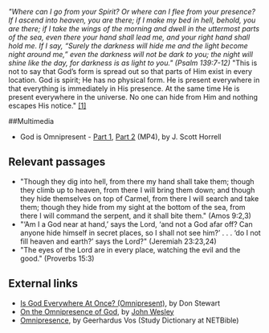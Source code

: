 *"Where can I go from your Spirit? Or where can I flee from your presence? If I ascend into heaven, you are there; if I make my bed in hell, behold, you are there; if I take the wings of the morning and dwell in the uttermost parts of the sea, even there your hand shall lead me, and your right hand shall hold me. If I say, “Surely the darkness will hide me and the light become night around me,” even the darkness will not be dark to you; the night will shine like the day, for darkness is as light to you." (Psalm 139:7-12)*
"This is not to say that God’s form is spread out so that parts of
Him exist in every location. God is spirit; He has no physical
form. He is present everywhere in that everything is immediately in
His presence. At the same time He is present everywhere in the
universe. No one can hide from Him and nothing escapes His notice."
[[1]](http://www.blueletterbible.org/faq/nbi/364.html)

##Multimedia

-   God is Omnipresent - [Part 1](https://dtsoe.s3.amazonaws.com/st102/ST102_u002_v018.mp4), [Part 2](https://dtsoe.s3.amazonaws.com/st102/ST102_u002_v019.mp4) (MP4), by J. Scott Horrell

## Relevant passages

-   "Though they dig into hell, from there my hand shall take them;
    though they climb up to heaven, from there I will bring them down;
    and though they hide themselves on top of Carmel, from there I will
    search and take them; though they hide from my sight at the bottom
    of the sea, from there I will command the serpent, and it shall
    bite them." (Amos 9:2,3)
-   "‘Am I a God near at hand,’ says the Lord, ‘and not a God afar
    off? Can anyone hide himself in secret places, so I shall not see
    him?’ . . . ‘do I not fill heaven and earth?’ says the Lord?"
    (Jeremiah 23:23,24)
-   "The eyes of the Lord are in every place, watching the evil and
    the good." (Proverbs 15:3)

## External links

-   [Is God Everywhere At Once? (Omnipresent)](http://www.blueletterbible.org/faq/nbi/364.html),
    by Don Stewart
-   [On the Omnipresence of God](http://gbgm-umc.org/umhistory/wesley/sermons/serm-111.stm),
    by [John Wesley](John_Wesley "John Wesley")
-   [Omnipresence](http://net.bible.org/dictionary.php?word=Omnipresence),
    by Geerhardus Vos (Study Dictionary at NETBible)



